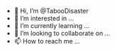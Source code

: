 - 👋 Hi, I’m @TabooDisaster
- 👀 I’m interested in ...
- 🌱 I’m currently learning ...
- 💞️ I’m looking to collaborate on ...
- 📫 How to reach me ...

<!---
TabooDisaster/TabooDisaster is a ✨ special ✨ repository because its `README.md` (this file) appears on your GitHub profile.
You can click the Preview link to take a look at your changes.
--->
